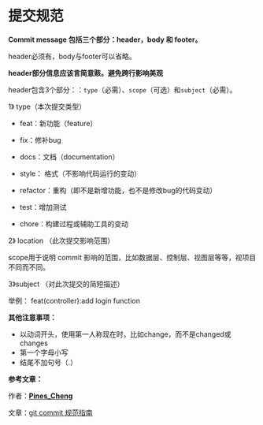 #  提交规范

**Commit message 包括三个部分：header，body 和 footer。**

header必须有，body与footer可以省略。

**header部分信息应该言简意赅。避免跨行影响美观**

header包含3个部分：：`type`（必需）、`scope`（可选）和`subject`（必需）。

1》 type（本次提交类型）

- feat：新功能（feature）

- fix：修补bug

- docs：文档（documentation）

- style： 格式（不影响代码运行的变动）

- refactor：重构（即不是新增功能，也不是修改bug的代码变动）

- test：增加测试

- chore：构建过程或辅助工具的变动

  

2》 location （此次提交影响范围）

scope用于说明 commit 影响的范围，比如数据层、控制层、视图层等等，视项目不同而不同。



3》subject （对此次提交的简短描述）



举例： feat(controller):add login function



**其他注意事项：**

- 以动词开头，使用第一人称现在时，比如change，而不是changed或changes
- 第一个字母小写
- 结尾不加句号（.）

**参考文章：**

作者：[**Pines_Cheng**](https://segmentfault.com/u/pines_cheng)

文章：[git commit 规范指南](https://segmentfault.com/a/1190000009048911)

